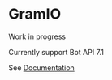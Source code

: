 # GramIO

Work in progress

Currently support Bot API 7.1

See [Documentation](https://gramio.netlify.app/)
